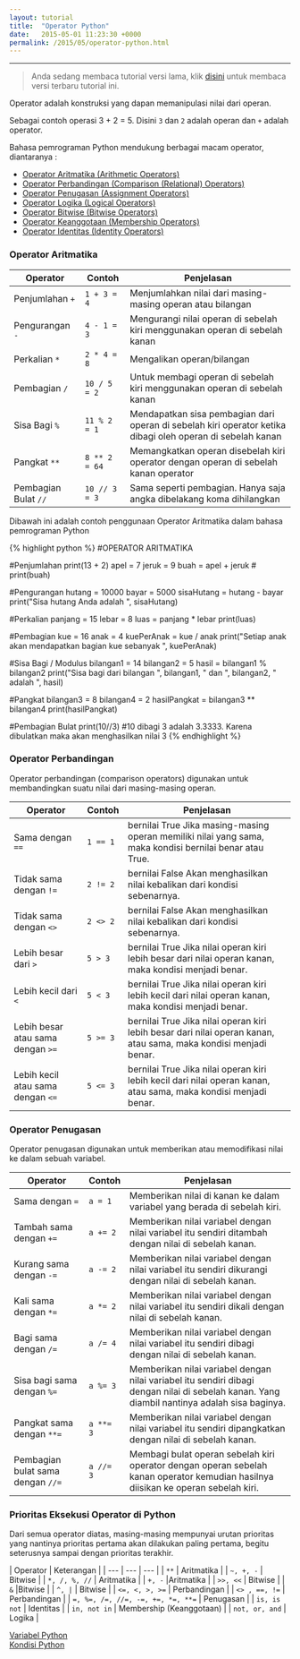 ```yaml
---
layout: tutorial
title:  "Operator Python"
date:   2015-05-01 11:23:30 +0000
permalink: /2015/05/operator-python.html
---
```


---
> Anda sedang membaca tutorial versi lama, klik [disini](/tutorial/operator-python) untuk membaca versi terbaru tutorial ini.

Operator adalah konstruksi yang dapan memanipulasi nilai dari operan. 

Sebagai contoh operasi 3 + 2 = 5. Disini `3` dan `2` adalah operan dan `+` adalah operator.

Bahasa pemrograman Python mendukung berbagai macam operator, diantaranya :
- [Operator Aritmatika (Arithmetic Operators)](#operator-aritmatika)
- [Operator Perbandingan (Comparison (Relational) Operators)](#operator-perbandingan)
- [Operator Penugasan (Assignment Operators)](#operator-penugasan)
- [Operator Logika (Logical Operators)](#operator-logika)
- [Operator Bitwise (Bitwise Operators)](#operator-bitwise)
- [Operator Keanggotaan (Membership Operators)](#operator-keanggotaan)
- [Operator Identitas (Identity Operators)](#operator-identitas)
 
### Operator Aritmatika <a name="operator-aritmatika"></a>

| Operator| 	Contoh	 | Penjelasan |
| --- | --- | --- |
| Penjumlahan `+`| 	`1 + 3 = 4` | 	Menjumlahkan nilai dari masing-masing operan atau bilangan |
| Pengurangan `-`| 	`4 - 1 = 3`	 | Mengurangi nilai operan di sebelah kiri menggunakan operan di sebelah kanan |
| Perkalian `*`| 	`2 * 4 = 8`	 | Mengalikan operan/bilangan |
| Pembagian `/`| 	`10 / 5 = 2`	 | Untuk membagi operan di sebelah kiri menggunakan operan di sebelah kanan |
| Sisa Bagi `%`| 	`11 % 2 = 1`	 | Mendapatkan sisa pembagian dari operan di sebelah kiri operator ketika dibagi oleh operan di sebelah kanan |
| Pangkat `**`| 	`8 ** 2 = 64`	 | Memangkatkan operan disebelah kiri operator dengan operan di sebelah kanan operator |
| Pembagian Bulat `//`| 	`10 // 3 = 3` |	Sama seperti pembagian. Hanya saja angka dibelakang koma dihilangkan |

Dibawah ini adalah contoh penggunaan Operator Aritmatika dalam bahasa pemrograman Python

{% highlight python %}
#OPERATOR ARITMATIKA

#Penjumlahan
print(13 + 2)
apel = 7
jeruk = 9
buah = apel + jeruk #
print(buah)

#Pengurangan
hutang = 10000
bayar = 5000
sisaHutang = hutang - bayar
print("Sisa hutang Anda adalah ", sisaHutang)

#Perkalian
panjang = 15
lebar = 8
luas = panjang * lebar
print(luas)

#Pembagian
kue = 16
anak = 4
kuePerAnak = kue / anak
print("Setiap anak akan mendapatkan bagian kue sebanyak ", kuePerAnak)

#Sisa Bagi / Modulus
bilangan1 = 14
bilangan2 = 5
hasil = bilangan1 % bilangan2
print("Sisa bagi dari bilangan ", bilangan1, " dan ", bilangan2, " adalah ", hasil)

#Pangkat
bilangan3 = 8
bilangan4 = 2
hasilPangkat = bilangan3 ** bilangan4
print(hasilPangkat)

#Pembagian Bulat
print(10//3) 
#10 dibagi 3 adalah 3.3333. Karena dibulatkan maka akan menghasilkan nilai 3
{% endhighlight %}

### Operator Perbandingan <a name="operator-perbandingan"></a>

Operator perbandingan (comparison operators) digunakan untuk membandingkan suatu nilai dari masing-masing operan.

| Operator	| Contoh	| Penjelasan| 
| --- | --- | --- |
| Sama dengan `==` | 	`1 == 1`  | bernilai True	Jika masing-masing operan memiliki nilai yang sama, maka kondisi bernilai benar atau True. | 
| Tidak sama dengan `!=` |	`2 != 2`  | bernilai False	Akan menghasilkan nilai kebalikan dari kondisi sebenarnya. | 
| Tidak sama dengan `<>` |	`2 <> 2`  | bernilai False	Akan menghasilkan nilai kebalikan dari kondisi sebenarnya. | 
| Lebih besar dari `>` |	`5 > 3`  | bernilai True	Jika nilai operan kiri lebih besar dari nilai operan kanan, maka kondisi menjadi benar. | 
| Lebih kecil dari `<` |	`5 < 3`  | bernilai True	Jika nilai operan kiri lebih kecil dari nilai operan kanan, maka kondisi menjadi benar. | 
| Lebih besar atau sama dengan `>=` |	`5 >= 3`  | bernilai True	Jika nilai operan kiri lebih besar dari nilai operan kanan, atau sama, maka kondisi menjadi benar. | 
| Lebih kecil atau sama dengan `<=` |	`5 <= 3`  | bernilai True	Jika nilai operan kiri lebih kecil dari nilai operan kanan, atau sama, maka kondisi menjadi benar. | 


### Operator Penugasan <a name="operator-penugasan"></a>

Operator penugasan digunakan untuk memberikan atau memodifikasi nilai ke dalam sebuah variabel.

| Operator	| Contoh	| Penjelasan | 
| --- | --- | --- |
| Sama dengan `=`	 | `a = 1` | 	Memberikan nilai di kanan ke dalam variabel yang berada di sebelah kiri. | 
| Tambah sama dengan `+=` | 	`a += 2` | 	Memberikan nilai variabel dengan nilai variabel itu sendiri ditambah dengan nilai di sebelah kanan. | 
| Kurang sama dengan `-=`	 | `a -= 2` | 	Memberikan nilai variabel dengan nilai variabel itu sendiri dikurangi dengan nilai di sebelah kanan. | 
| Kali sama dengan `*=` | 	`a *= 2` | 	Memberikan nilai variabel dengan nilai variabel itu sendiri dikali dengan nilai di sebelah kanan. | 
| Bagi sama dengan `/=` | 	`a /= 4` | 	Memberikan nilai variabel dengan nilai variabel itu sendiri dibagi dengan nilai di sebelah kanan. | 
| Sisa bagi sama dengan `%=`	 | `a %= 3` | 	Memberikan nilai variabel dengan nilai variabel itu sendiri dibagi dengan nilai di sebelah kanan. Yang diambil nantinya adalah sisa baginya. | 
| Pangkat sama dengan `**=` | 	`a **= 3`	 | Memberikan nilai variabel dengan nilai variabel itu sendiri dipangkatkan dengan nilai di sebelah kanan. | 
| Pembagian bulat sama dengan `//=` | 	`a //= 3`	 | Membagi bulat operan sebelah kiri operator dengan operan sebelah kanan operator kemudian hasilnya diisikan ke operan sebelah kiri. | 


### Prioritas Eksekusi Operator di Python
Dari semua operator diatas, masing-masing mempunyai urutan prioritas yang nantinya prioritas pertama akan dilakukan paling pertama, begitu seterusnya sampai dengan prioritas terakhir. 

| Operator |	Keterangan | 
| --- | --- | --- |
| `**` |	Aritmatika | 
| `~, +, -` |	Bitwise | 
| `*, /, %, //` |	Aritmatika |
| `+, -`	 |Aritmatika |
| `>>, <<` |	Bitwise |
| `&`	 |Bitwise |
| `^, |`  |	Bitwise |
| `<=, <, >, >=` |	Perbandingan |
| `<> , ==, !=` |	Perbandingan |
| `=, %=, /=, //=, -=, +=, *=, **=` |	Penugasan |
| `is, is not` |	Identitas |
| `in, not in` |	Membership (Keanggotaan) |
| `not, or, and` |	Logika |


<div class="row navigation-tutorial">
    <div class="col-md-6 prev-tutorial">
        <a href="/tutorial/variabel-python"><i class="fas fa-arrow-circle-left"></i>Variabel Python</a>
    </div>
    <div class="col-md-6 next-tutorial">
        <a href="/tutorial/kondisi-if-else-python" class="hoverable">Kondisi Python<i class="fas fa-arrow-circle-right"></i></a>
    </div>
</div>
